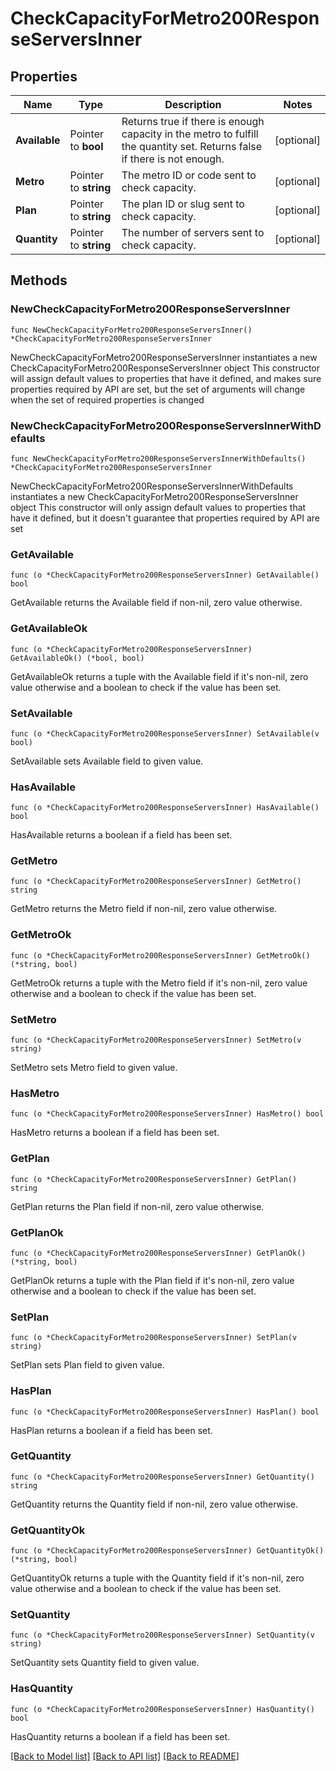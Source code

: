 # CheckCapacityForMetro200ResponseServersInner

## Properties

Name | Type | Description | Notes
------------ | ------------- | ------------- | -------------
**Available** | Pointer to **bool** | Returns true if there is enough capacity in the metro to fulfill the quantity set. Returns false if there is not enough. | [optional] 
**Metro** | Pointer to **string** | The metro ID or code sent to check capacity. | [optional] 
**Plan** | Pointer to **string** | The plan ID or slug sent to check capacity. | [optional] 
**Quantity** | Pointer to **string** | The number of servers sent to check capacity. | [optional] 

## Methods

### NewCheckCapacityForMetro200ResponseServersInner

`func NewCheckCapacityForMetro200ResponseServersInner() *CheckCapacityForMetro200ResponseServersInner`

NewCheckCapacityForMetro200ResponseServersInner instantiates a new CheckCapacityForMetro200ResponseServersInner object
This constructor will assign default values to properties that have it defined,
and makes sure properties required by API are set, but the set of arguments
will change when the set of required properties is changed

### NewCheckCapacityForMetro200ResponseServersInnerWithDefaults

`func NewCheckCapacityForMetro200ResponseServersInnerWithDefaults() *CheckCapacityForMetro200ResponseServersInner`

NewCheckCapacityForMetro200ResponseServersInnerWithDefaults instantiates a new CheckCapacityForMetro200ResponseServersInner object
This constructor will only assign default values to properties that have it defined,
but it doesn't guarantee that properties required by API are set

### GetAvailable

`func (o *CheckCapacityForMetro200ResponseServersInner) GetAvailable() bool`

GetAvailable returns the Available field if non-nil, zero value otherwise.

### GetAvailableOk

`func (o *CheckCapacityForMetro200ResponseServersInner) GetAvailableOk() (*bool, bool)`

GetAvailableOk returns a tuple with the Available field if it's non-nil, zero value otherwise
and a boolean to check if the value has been set.

### SetAvailable

`func (o *CheckCapacityForMetro200ResponseServersInner) SetAvailable(v bool)`

SetAvailable sets Available field to given value.

### HasAvailable

`func (o *CheckCapacityForMetro200ResponseServersInner) HasAvailable() bool`

HasAvailable returns a boolean if a field has been set.

### GetMetro

`func (o *CheckCapacityForMetro200ResponseServersInner) GetMetro() string`

GetMetro returns the Metro field if non-nil, zero value otherwise.

### GetMetroOk

`func (o *CheckCapacityForMetro200ResponseServersInner) GetMetroOk() (*string, bool)`

GetMetroOk returns a tuple with the Metro field if it's non-nil, zero value otherwise
and a boolean to check if the value has been set.

### SetMetro

`func (o *CheckCapacityForMetro200ResponseServersInner) SetMetro(v string)`

SetMetro sets Metro field to given value.

### HasMetro

`func (o *CheckCapacityForMetro200ResponseServersInner) HasMetro() bool`

HasMetro returns a boolean if a field has been set.

### GetPlan

`func (o *CheckCapacityForMetro200ResponseServersInner) GetPlan() string`

GetPlan returns the Plan field if non-nil, zero value otherwise.

### GetPlanOk

`func (o *CheckCapacityForMetro200ResponseServersInner) GetPlanOk() (*string, bool)`

GetPlanOk returns a tuple with the Plan field if it's non-nil, zero value otherwise
and a boolean to check if the value has been set.

### SetPlan

`func (o *CheckCapacityForMetro200ResponseServersInner) SetPlan(v string)`

SetPlan sets Plan field to given value.

### HasPlan

`func (o *CheckCapacityForMetro200ResponseServersInner) HasPlan() bool`

HasPlan returns a boolean if a field has been set.

### GetQuantity

`func (o *CheckCapacityForMetro200ResponseServersInner) GetQuantity() string`

GetQuantity returns the Quantity field if non-nil, zero value otherwise.

### GetQuantityOk

`func (o *CheckCapacityForMetro200ResponseServersInner) GetQuantityOk() (*string, bool)`

GetQuantityOk returns a tuple with the Quantity field if it's non-nil, zero value otherwise
and a boolean to check if the value has been set.

### SetQuantity

`func (o *CheckCapacityForMetro200ResponseServersInner) SetQuantity(v string)`

SetQuantity sets Quantity field to given value.

### HasQuantity

`func (o *CheckCapacityForMetro200ResponseServersInner) HasQuantity() bool`

HasQuantity returns a boolean if a field has been set.


[[Back to Model list]](../README.md#documentation-for-models) [[Back to API list]](../README.md#documentation-for-api-endpoints) [[Back to README]](../README.md)



